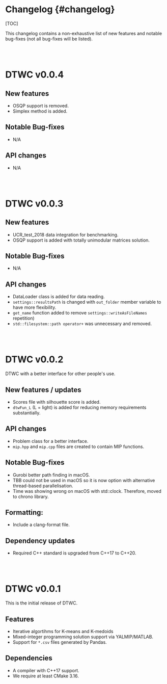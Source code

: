 # Changelog {#changelog}

[TOC]

This changelog contains a non-exhaustive list of new features and notable bug-fixes (not all bug-fixes will be listed). 


<br/><br/>
# DTWC v0.0.4

## New features
* OSQP support is removed. 
* Simplex method is added. 


## Notable Bug-fixes
* N/A

## API changes
* N/A


<br/><br/>
# DTWC v0.0.3

## New features
* UCR_test_2018 data integration for benchmarking. 
* OSQP support is added with totally unimodular matrices solution. 


## Notable Bug-fixes
* N/A

## API changes
* DataLoader class is added for data reading. 
* `settings::resultsPath` is changed with `out_folder` member variable to have more flexibility. 
* `get_name` function added to remove `settings::writeAsFileNames` repetition)
* `std::filesystem::path operator+` was unnecessary and removed. 

<br/><br/>
# DTWC v0.0.2

DTWC with a better interface for other people's use. 

## New features / updates
- Scores file with silhouette score is added. 
- `dtwFun_L` (L = light) is added for reducing memory requirements substantially.  

## API changes
- Problem class for a better interface. 
- `mip.hpp` and `mip.cpp` files are created to contain MIP functions.

## Notable Bug-fixes
* Gurobi better path finding in macOS. 
* TBB could not be used in macOS so it is now option with alternative thread-based parallelisation. 
* Time was showing wrong on macOS with std::clock. Therefore, moved to chrono library.

## Formatting: 
- Include a clang-format file. 

## Dependency updates
  * Required C++ standard is upgraded from C++17 to C++20. 

<br/><br/>
# DTWC v0.0.1

This is the initial release of DTWC. 

## Features
- Iterative algortihms for K-means and K-medoids 
- Mixed-integer programming solution support via YALMIP/MATLAB. 
- Support for `*.csv` files generated by Pandas.  

## Dependencies
  * A compiler with C++17 support. 
  * We require at least CMake 3.16. 